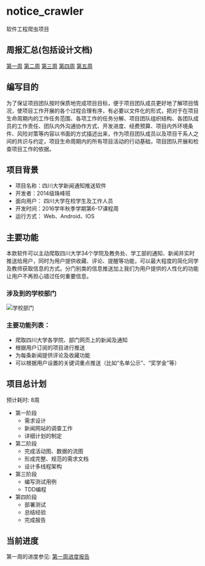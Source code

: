 # notice_crawler

软件工程爬虫项目

## 周报汇总(包括设计文档)
[第一周](https://github.com/zhranklin/notice_crawler/blob/master/docs/week1.md)
[第二周](https://github.com/zhranklin/notice_crawler/blob/master/docs/week2.md)
[第三周](https://github.com/zhranklin/notice_crawler/blob/master/docs/week3.md)
[第四周](https://github.com/zhranklin/notice_crawler/blob/master/docs/week4.md)
[第五周](https://github.com/zhranklin/notice_crawler/blob/master/docs/week5.md)

## 编写目的

为了保证项目团队按时保质地完成项目目标，便于项目团队成员更好地了解项目情况，使项目工作开展的各个过程合理有序，有必要以文件化的形式，把对于在项目生命周期内的工作任务范围、各项工作的任务分解、项目团队组织结构、各团队成员的工作责任、团队内外沟通协作方式、开发进度、经费预算、项目内外环境条件、风险对策等内容以书面的方式描述出来，作为项目团队成员以及项目干系人之间的共识与约定，项目生命周期内的所有项目活动的行动基础，项目团队开展和检查项目工作的依据。

## 项目背景

- 项目名称：四川大学新闻通知推送软件
- 开发者：2014级珠峰班
- 面向用户： 四川大学在校学生及工作人员
- 开发时间：2016学年秋季学期第6-17课程周
- 运行方式： Web、Android、IOS

## 主要功能

本款软件可以主动爬取四川大学34个学院及教务处、学工部的通知、新闻并实时推送给用户，同时为用户提供收藏、评论、提醒等功能，可以最大程度的简化同学及教师获取信息的方式。分门别类的信息推送加上我们为用户提供的人性化的功能让用户不再担心错过任何重要信息。

### 涉及到的学校部门
![学校部门](https://github.com/zhranklin/notice_crawler/blob/master/docs/week1_works.png)

### 主要功能列表：

- 爬取四川大学各学院、部门网页上的新闻及通知
- 根据用户订阅的项目进行推送
- 为每条新闻提供评论及收藏功能
- 可以根据用户设置的关键词重点推送（比如“名单公示”、“奖学金”等）

## 项目总计划

预计耗时: 8周

- 第一阶段
  - 需求设计
  - 新闻网站的调查工作
  - 详细计划的制定
- 第二阶段
  - 完成活动图、数据的流图
  - 形成完整、规范的需求文档
  - 设计多线程架构
- 第三阶段
  - 编写测试用例
  - TDD编程
- 第四阶段
  - 部署测试
  - 总结经验
  - 完成报告

## 当前进度
第一周的进度参见: [第一周进度报告](https://github.com/zhranklin/notice_crawler/blob/master/docs/week1.md)
